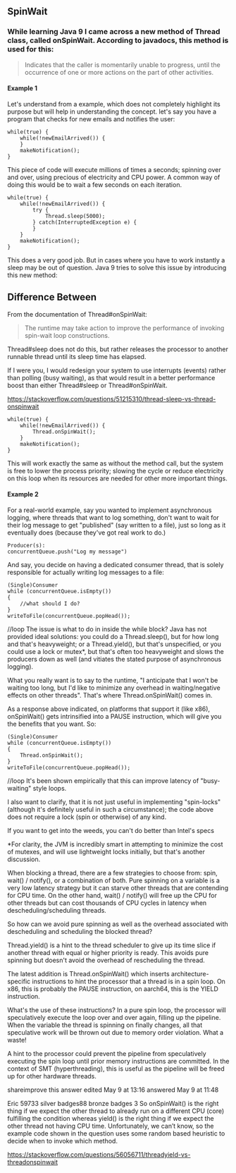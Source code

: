 
## SpinWait

### While learning Java 9 I came across a new method of Thread class, called onSpinWait​. According to javadocs, this method is used for this:

> Indicates that the caller is momentarily unable to progress, until the occurrence of one or more actions on the part of other activities.


#### Example 1
Let's understand from a example, which does not completely highlight its purpose but will help in understanding the concept.
let's say you have a program that checks for new emails and notifies the user:

```
while(true) {
    while(!newEmailArrived()) {
    }
    makeNotification();
}
```

This piece of code will execute millions of times a seconds; spinning over and over, using precious of electricity and CPU power. A common way of doing this would be to wait a few seconds on each iteration.

```
while(true) {
    while(!newEmailArrived()) {
        try {
            Thread.sleep(5000);
        } catch(InterruptedException e) {
        }
    }
    makeNotification();
}
```
This does a very good job. But in cases where you have to work instantly a sleep may be out of question.
Java 9 tries to solve this issue by introducing this new method:



## Difference Between

From the documentation of Thread#onSpinWait:
> The runtime may take action to improve the performance of invoking spin-wait loop constructions.

Thread#sleep does not do this, but rather releases the processor to another runnable thread until its sleep time has elapsed.

If I were you, I would redesign your system to use interrupts (events) rather than polling (busy waiting), as that would result in a better performance boost than either Thread#sleep or Thread#onSpinWait.



https://stackoverflow.com/questions/51215310/thread-sleep-vs-thread-onspinwait

```
while(true) {
    while(!newEmailArrived()) {
        Thread.onSpinWait();
    }
    makeNotification();
}
```
This will work exactly the same as without the method call, but the system is free to lower the process priority; slowing the cycle or reduce electricity on this loop when its resources are needed for other more important things.


#### Example 2

For a real-world example, say you wanted to implement asynchronous logging, where threads that want to log something, don't want to wait for their log message to get "published" (say written to a file), just so long as it eventually does (because they've got real work to do.)

```
Producer(s):
concurrentQueue.push("Log my message")
```
And say, you decide on having a dedicated consumer thread, that is solely responsible for actually writing log messages to a file:

```
(Single)Consumer
while (concurrentQueue.isEmpty())
{
    //what should I do?
}
writeToFile(concurrentQueue.popHead());
```
//loop
The issue is what to do in inside the while block? Java has not provided ideal solutions: you could do a Thread.sleep(), but for how long and that's heavyweight; or a Thread.yield(), but that's unspecified, or you could use a lock or mutex*, but that's often too heavyweight and slows the producers down as well (and vitiates the stated purpose of asynchronous logging).

What you really want is to say to the runtime, "I anticipate that I won't be waiting too long, but I'd like to minimize any overhead in waiting/negative effects on other threads". That's where Thread.onSpinWait() comes in.

As a response above indicated, on platforms that support it (like x86), onSpinWait() gets intrinsified into a PAUSE instruction, which will give you the benefits that you want. So:

```
(Single)Consumer
while (concurrentQueue.isEmpty())
{
    Thread.onSpinWait();
}
writeToFile(concurrentQueue.popHead());
```
//loop
It's been shown empirically that this can improve latency of "busy-waiting" style loops.

I also want to clarify, that it is not just useful in implementing "spin-locks" (although it's definitely useful in such a circumstance); the code above does not require a lock (spin or otherwise) of any kind.

If you want to get into the weeds, you can't do better than Intel's specs

*For clarity, the JVM is incredibly smart in attempting to minimize the cost of mutexes, and will use lightweight locks initially, but that's another discussion.





When blocking a thread, there are a few strategies to choose from: spin, wait() / notify(), or a combination of both. Pure spinning on a variable is a very low latency strategy but it can starve other threads that are contending for CPU time. On the other hand, wait() / notify() will free up the CPU for other threads but can cost thousands of CPU cycles in latency when descheduling/scheduling threads.

So how can we avoid pure spinning as well as the overhead associated with descheduling and scheduling the blocked thread?

Thread.yield() is a hint to the thread scheduler to give up its time slice if another thread with equal or higher priority is ready. This avoids pure spinning but doesn't avoid the overhead of rescheduling the thread.

The latest addition is Thread.onSpinWait() which inserts architecture-specific instructions to hint the processor that a thread is in a spin loop. On x86, this is probably the PAUSE instruction, on aarch64, this is the YIELD instruction.

What's the use of these instructions? In a pure spin loop, the processor will speculatively execute the loop over and over again, filling up the pipeline. When the variable the thread is spinning on finally changes, all that speculative work will be thrown out due to memory order violation. What a waste!

A hint to the processor could prevent the pipeline from speculatively executing the spin loop until prior memory instructions are committed. In the context of SMT (hyperthreading), this is useful as the pipeline will be freed up for other hardware threads.

shareimprove this answer
edited May 9 at 13:16
answered May 9 at 11:48

Eric
59733 silver badges88 bronze badges
3
So onSpinWait() is the right thing if we expect the other thread to already run on a different CPU (core) fulfilling the condition whereas yield() is the right thing if we expect the other thread not having CPU time. Unfortunately, we can’t know, so the example code shown in the question uses some random based heuristic to decide when to invoke which method. 

https://stackoverflow.com/questions/56056711/threadyield-vs-threadonspinwait
